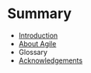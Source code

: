 # Summary

* [Introduction](README.md)
* [About Agile](about_agile.md)
* Glossary
* [Acknowledgements](acknowledgements.md)

